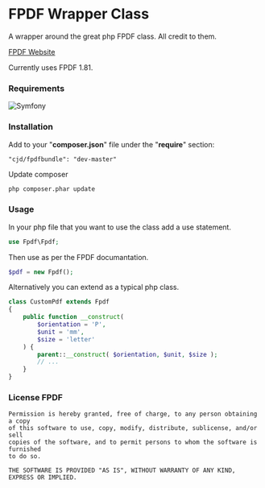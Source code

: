 FPDF Wrapper Class
===================

A wrapper around the great php FPDF class. All credit to them.

[FPDF Website](http://www.fpdf.org/)

Currently uses FPDF 1.81.



### Requirements

![Symfony](http://pixel-cookers.github.io/built-with-badges/symfony/symfony-short-flat.png)



### Installation

Add to your "__composer.json__" file under the "__require__" section:

```
"cjd/fpdfbundle": "dev-master"
```


Update composer

```sh
php composer.phar update
```


### Usage

In your php file that you want to use the class add a use statement.

```php
use Fpdf\Fpdf;
```

Then use as per the FPDF documantation.

``` php
$pdf = new Fpdf();
```

Alternatively you can extend as a typical php class.

```php
class CustomPdf extends Fpdf
{
    public function __construct(
        $orientation = 'P',
        $unit = 'mm',
        $size = 'letter'
    ) {
        parent::__construct( $orientation, $unit, $size );
        // ...
    }
}

```


### License FPDF

```text
Permission is hereby granted, free of charge, to any person obtaining a copy
of this software to use, copy, modify, distribute, sublicense, and/or sell
copies of the software, and to permit persons to whom the software is furnished
to do so.

THE SOFTWARE IS PROVIDED "AS IS", WITHOUT WARRANTY OF ANY KIND, EXPRESS OR IMPLIED.
```
